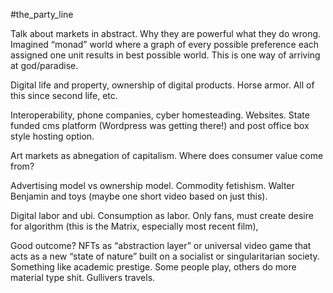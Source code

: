 #the_party_line 

Talk about markets in abstract. Why they are powerful what they do wrong. Imagined “monad” world where a graph of every possible preference each assigned one unit results in best possible world. This is one way of arriving at god/paradise.

Digital life and property, ownership of digital products. Horse armor. All of this since second life, etc.

Interoperability, phone companies, cyber homesteading. Websites. State funded cms platform (Wordpress was getting there!) and post office box style hosting option. 

Art markets as abnegation of capitalism. Where does consumer value come from? 

Advertising model vs ownership model. Commodity fetishism. Walter Benjamin and toys (maybe one short video based on just this).

Digital labor and ubi. Consumption as labor. Only fans, must create desire for algorithm (this is the Matrix, especially most recent film), 

Good outcome? NFTs as “abstraction layer” or universal video game that acts as a new “state of nature” built on a socialist or singularitarian society. Something like academic prestige. Some people play, others do more material type shit. Gullivers travels. 